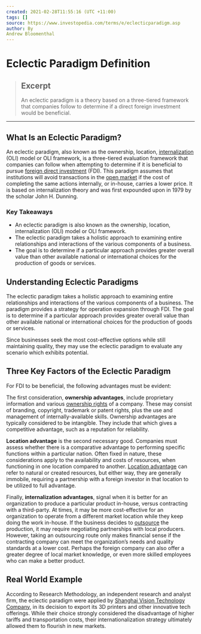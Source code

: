 ```yaml
---
created: 2021-02-28T11:55:16 (UTC +11:00)
tags: []
source: https://www.investopedia.com/terms/e/eclecticparadigm.asp
author: By
Andrew Bloomenthal
---
```


# Eclectic Paradigm Definition

> ## Excerpt
> An eclectic paradigm is a theory based on a three-tiered framework that companies follow to determine if a direct foreign investment would be beneficial.

---
## What Is an Eclectic Paradigm?

An eclectic paradigm, also known as the ownership, location, [internalization](https://www.investopedia.com/terms/i/internalization.asp) (OLI) model or OLI framework, is a three-tiered evaluation framework that companies can follow when attempting to determine if it is beneficial to pursue [foreign direct investment](https://www.investopedia.com/terms/f/foreign-investment.asp) (FDI). This paradigm assumes that institutions will avoid transactions in the [open market](https://www.investopedia.com/terms/o/open-market.asp) if the cost of completing the same actions internally, or in-house, carries a lower price. It is based on internalization theory and was first expounded upon in 1979 by the scholar John H. Dunning.

### Key Takeaways

-   An eclectic paradigm is also known as the ownership, location, internalization (OLI) model or OLI framework.
-   The eclectic paradigm takes a holistic approach to examining entire relationships and interactions of the various components of a business.
-   The goal is to determine if a particular approach provides greater overall value than other available national or international choices for the production of goods or services.

## Understanding Eclectic Paradigms

The eclectic paradigm takes a holistic approach to examining entire relationships and interactions of the various components of a business. The paradigm provides a strategy for operation expansion through FDI. The goal is to determine if a particular approach provides greater overall value than other available national or international choices for the production of goods or services.

Since businesses seek the most cost-effective options while still maintaining quality, they may use the eclectic paradigm to evaluate any scenario which exhibits potential.

## Three Key Factors of the Eclectic Paradigm

For FDI to be beneficial, the following advantages must be evident:

The first consideration, **ownership advantages**, include proprietary information and various [ownership rights](https://www.investopedia.com/terms/a/actual-owner.asp) of a company. These may consist of branding, copyright, trademark or patent rights, plus the use and management of internally-available skills. Ownership advantages are typically considered to be intangible. They include that which gives a competitive advantage, such as a reputation for reliability.

**Location advantage** is the second necessary good. Companies must assess whether there is a comparative advantage to performing specific functions within a particular nation. Often fixed in nature, these considerations apply to the availability and costs of resources, when functioning in one location compared to another. [Location advantage](https://www.investopedia.com/financial-edge/0410/the-5-factors-of-a-good-location.aspx) can refer to natural or created resources, but either way, they are generally immobile, requiring a partnership with a foreign investor in that location to be utilized to full advantage.

Finally, **internalization advantages**, signal when it is better for an organization to produce a particular product in-house, versus contracting with a third-party. At times, it may be more cost-effective for an organization to operate from a different market location while they keep doing the work in-house. If the business decides to [outsource](https://www.investopedia.com/terms/o/outsourcing.asp) the production, it may require negotiating partnerships with local producers. However, taking an outsourcing route only makes financial sense if the contracting company can meet the organization’s needs and quality standards at a lower cost. Perhaps the foreign company can also offer a greater degree of local market knowledge, or even more skilled employees who can make a better product.

## Real World Example

According to Research Methodology, an independent research and analyst firm, the eclectic paradigm were applied by [Shanghai Vision Technology Company](https://research-methodology.net/dunning-eclectic-paradigm/), in its decision to export its 3D printers and other innovative tech offerings. While their choice strongly considered the disadvantage of higher tariffs and transportation costs, their internationalization strategy ultimately allowed them to flourish in new markets.
